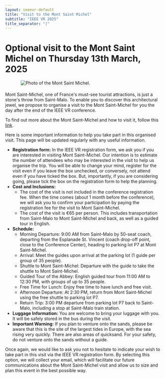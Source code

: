 ```yaml
---
layout: ieeevr-default
title: "Visit to the Mont Saint Michel"
subtitle: "IEEE VR 2025"
title_separator: "|"
---
```

<script type="text/javascript">
    $(document).ready(function(){
		var email = ""; 
		var domain = "ieeevr.org"; 

		email = "general2025"; 		
		general.innerHTML  = "<span class='text-nowrap'><a href=javascript:location='" + "mail" + "to:" + email + "@" + domain + "'><i class='fas fa-fw fa-envelope-square emailIcon' style=''></i><i class='emailText'>" + email + "@" + domain + "</a></i></span>";

        email = "steering"; 		
		steering.innerHTML  = "<span class='text-nowrap'><a href=javascript:location='" + "mail" + "to:" + email + "@" + domain + "'><i class='fas fa-fw fa-envelope-square emailIcon' style=''></i><i class='emailText'>" + email + "@" + domain + "</a></i></span>";

        email = "eventconduct"; 		
		$(".eventconduct").html("<span class='text-nowrap'><a href=javascript:location='" + "mail" + "to:" + email + "@" + domain + "'><i class='fas fa-fw fa-envelope-square emailIcon' style=''></i><i class='emailText'>" + email + "@" + domain + "</a></i></span>");

        email = "eventconduct"; 		
		$(".eventconductSm").html("<span class='text-nowrap'><a href=javascript:location='" + "mail" + "to:" + email + "@" + domain + "'><i class='fas fa-fw fa-envelope-square emailIconSm' style=''></i><i class='emailTextSm'>" + email + "@" + domain + "</a></i></span>");

        email = "swan"; 
		var domain = "acm.org"; 		
		swan.innerHTML  = "<span class='text-nowrap'><a href=javascript:location='" + "mail" + "to:" + email + "@" + domain + "'><i class='fas fa-fw fa-envelope-square emailIcon' style=''></i><i class='emailText'>" + email + "@" + domain + "</a></i></span>";
	});
</script>
<div>
    <h1>Optional visit to the Mont Saint Michel on Thursday 13th March, 2025<div class="floatRight"><span class="eventconductSm"></span></div></h1>
	<div style="display: flex; justify-content: center; gap: 10px; flex-wrap: wrap; margin-bottom: 20px;">
        <img src="/dev/assets/images/program/Mt-St-Michel.png" alt="Photo of the Mont Saint Michel." style="flex: 1 1 80%; max-width: 80%; height: auto;">
    </div>
    <p>
        Mont Saint-Michel, one of France's must-see tourist attractions, is just a stone's throw from Saint-Malo. To enable you to discover this architectural jewel, we propose to organise a visit to the Mont Saint-Michel for you the day after the end of the IEEE VR conference.
    </p>
    <p>
        To find out more about the Mont Saint-Michel and how to visit it, follow this <a href="https://www.ot-montsaintmichel.com/en/discover/visit-the-mont-saint-michel/" target="_blank">link</a>.
    </p>
    <p>
        Here is some important information to help you take part in this organised visit. This page will be updated regularly with any useful information.
    </p>
	<ul>
		<li><strong>Registration form:</strong> In the IEEE VR registration form, we ask you if you are interested in visiting Mont Saint-Michel. Our intention is to estimate the number of attendees who may be interested in the visit to help us organise the trip. You will be able to change your mind, register for the visit even if you leave the box unchecked, or conversely, not attend even if you have ticked the box. But, importantly, if you are considering going, please tick the box on the registration form to help the planning.</li>
		<li><strong>Cost and Inclusions:</strong>
			<ul>
				<li style="font-size: inherit;">The cost of the visit is not included in the conference registration fee. When the time comes (about 1 month before the conference), we will ask you to confirm your participation by paying the registration fee for the visit to Mont Saint-Michel.</li>
				<li style="font-size: inherit;">The cost of the visit is €65 per person. This includes transportation from Saint-Malo to Mont Saint-Michel and back, as well as a guided tour in English.</li>
			</ul>
		</li>
		<li><strong>Schedule:</strong>
			<ul>
				<li style="font-size: inherit;">Morning Departure: 9:00 AM from Saint-Malo by 50-seat coach, departing from the Esplanade St. Vincent (coach drop-off point, close to the Conference Center), heading to parking lot P7 at Mont Saint-Michel.</li>
				<li style="font-size: inherit;">Arrival: Meet the guides upon arrival at the parking lot (1 guide per group of 35 people).</li>
				<li style="font-size: inherit;">Shuttle to Mont Saint-Michel: Departure with the guide to take the shuttle to Mont Saint-Michel.</li>
				<li style="font-size: inherit;">Guided Tour of the Abbey: English guided tour from 11:00 AM to 12:30 PM, with groups of up to 35 people.</li>
				<li style="font-size: inherit;">Free Time for Lunch: Enjoy free time to have lunch and free visit.</li>
				<li style="font-size: inherit;">Afternoon Departure: At 2:30 PM, return from Mont Saint-Michel using the free shuttle to parking lot P7.</li>
				<li style="font-size: inherit;">Return Trip: 3:00 PM departure from parking lot P7 back to Saint-Malo, including a stop at Saint-Malo train station.</li>
			</ul>
		</li>
		<li><strong>Luggage Information:</strong> You are welcome to bring your luggage with you. It will be safely stored in the bus during the visit.</li>
		<li><strong>Important Warning:</strong> If you plan to venture onto the sands, please be aware that this is the site of the largest tides in Europe, with the sea rising very quickly. There are also areas of quicksand. For your safety, do not venture onto the sands without a guide.</li>
	</ul>
    <p>
        Once again, we would like to ask you not to hesitate to indicate your wish to take part in this visit via the IEEE VR registration form. By selecting this option, we will collect your email, which will facilitate our future communications about the Mont Saint-Michel visit and allow us to size and plan this event in the best possible way.
    </p>
</div>